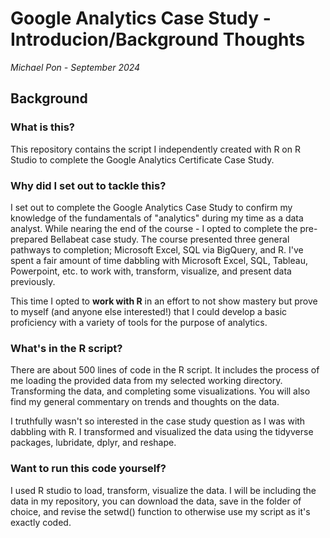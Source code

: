 # Google Analytics Case Study - Introducion/Background Thoughts
_Michael Pon - September 2024_
## Background
### What is this?
This repository contains the script I independently created with R on R Studio to complete the Google Analytics Certificate Case Study.

### Why did I set out to tackle this?
I set out to complete the Google Analytics Case Study to confirm my knowledge of the fundamentals of "analytics" during my time as a data analyst.
While nearing the end of the course - I opted to complete the pre-prepared Bellabeat case study. 
The course presented three general pathways to completion; Microsoft Excel, SQL via BigQuery, and R. I've spent a fair amount of time dabbling with Microsoft Excel,
SQL, Tableau, Powerpoint, etc. to work with, transform, visualize, and present data previously. 

This time I opted to **work with R** in an effort to not show mastery but 
prove to myself (and anyone else interested!) that I could develop a basic proficiency with a variety of tools for the purpose of analytics. 

### What's in the R script?
There are about 500 lines of code in the R script. It includes the process of me loading the provided data from my selected working directory.
Transforming the data, and completing some visualizations. You will also find my general commentary on trends and thoughts on the data.

I truthfully wasn't so interested in the case study question as I was with dabbling with R. I transformed and visualized the data using the tidyverse packages, lubridate, dplyr, and reshape.

### Want to run this code yourself? 
I used R studio to load, transform, visualize the data. I will be including the data in my repository, you can download the data, save in the folder of choice, and revise the setwd() function to otherwise use my script as it's exactly coded.



